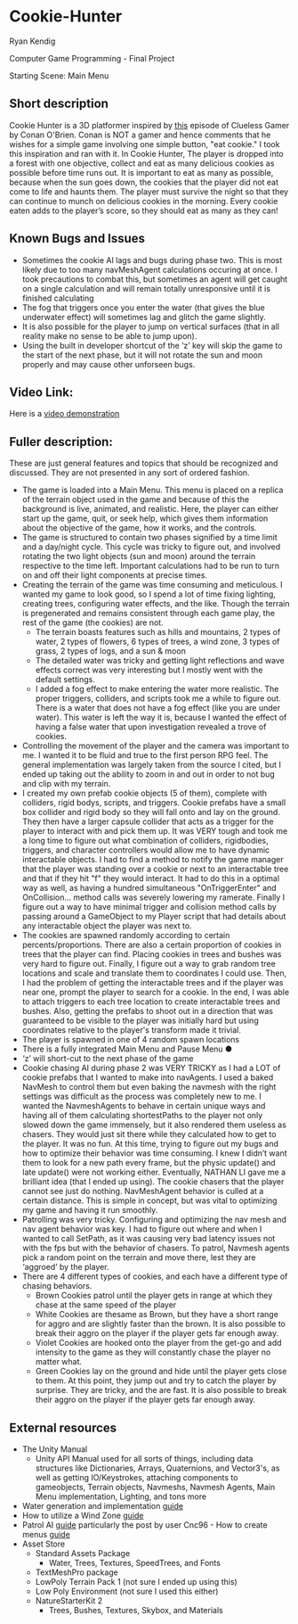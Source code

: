 # Cookie-Hunter
Ryan Kendig

Computer Game Programming - Final Project

Starting Scene: Main Menu 

## Short description
Cookie Hunter is a 3D platformer inspired by [this](https://www.youtube.com/watch?v=tw7Os-_BJMo) episode of Clueless Gamer by Conan O'Brien. Conan is NOT a gamer and hence comments that he wishes for a simple game involving one simple button, "eat cookie." I took this inspiration and ran with it. In Cookie Hunter, The player is dropped into a forest with one objective, collect and eat as many delicious cookies as possible before time runs out. It is important to eat as many as possible, because when the sun goes down, the cookies that the player did not eat come to life and haunts them. The player must survive the night so that they can continue to munch on delicious cookies in the morning. Every cookie eaten adds to the player’s score, so they should eat as many as they can! 

## Known Bugs and Issues
- Sometimes the cookie AI lags and bugs during phase two. This is most likely due to too many navMeshAgent calculations occuring at once. I took precautions to combat this, but sometimes an agent will get caught on a single calculation and will remain totally unresponsive until it is finished calculating
- The fog that triggers once you enter the water (that gives the blue underwater effect) will sometimes lag and glitch the game slightly.
- It is also possible for the player to jump on vertical surfaces (that in all reality make no sense to be able to jump upon). 
- Using the built in developer shortcut of the ‘z’ key will skip the game to the start of the next phase, but it will not rotate the sun and moon properly and may cause other unforseen bugs.
 
## Video Link:
Here is a [video demonstration](https://youtu.be/R7i6WLlpLeQ)


## Fuller description: 
These are just general features and topics that should be recognized and discussed. They are not presented in any sort of ordered fashion. 

- The game is loaded into a Main Menu. This menu is placed on a replica of the terrain object used in the game and because of this the background is live, animated, and realistic. Here, the player can either start up the game, quit, or seek help, which gives them information about the objective of the game, how it works, and the controls. 
- The game is structured to contain two phases signified by a time limit and a day/night cycle. This cycle was tricky to figure out, and involved rotating the two light objects (sun and moon) around the terrain respective to the time left. Important calculations had to be run to turn on and off their light components at precise times. 
- Creating the terrain of the game was time consuming and meticulous. I wanted my game to look good, so I spend a lot of time fixing lighting, creating trees, configuring water effects, and the like. Though the terrain is pregenerated and remains consistent through each game play, the rest of the game (the cookies) are not.  
	- The terrain boasts features such as hills and mountains, 2 types of water, 2 types of flowers, 6 types of trees, a wind zone, 3 types of grass, 2 types of logs, and a sun & moon 
	- The detailed water was tricky and getting light reflections and wave effects correct was very interesting but I mostly went with the default settings.
	- I added a fog effect to make entering the water more realistic. The proper triggers, colliders, and scripts took me a while to figure out. There is a water that does not have a fog effect (like you are under water). This water is left the way it is, because I wanted the effect of having a false water that upon investigation revealed a trove of cookies.  
- Controlling the movement of the player and the camera was important to me. I wanted it to be fluid and true to the first person RPG feel. The general implementation was largely taken from the source I cited, but I ended up taking out the ability to zoom in and out in order to not bug and clip with my terrain.
- I created my own prefab cookie objects (5 of them), complete with colliders, rigid bodys, scripts, and triggers. Cookie prefabs have a small box collider and rigid body so they will fall onto and lay on the ground. They then have a larger capsule collider that acts as a trigger for the player to interact with and pick them up. It was VERY tough and took me a long time to figure out what combination of colliders, rigidbodies, triggers, and character controllers would allow me to have dynamic interactable objects. I had to find a method to notify the game manager that the player was standing over a cookie or next to an interactable tree and that if they hit "f" they would interact. It had to do this in a optimal way as well, as having a hundred simultaneous "OnTriggerEnter" and OnCollision... method calls was severely lowering my ramerate. Finally I figure out a way to have minimal trigger and collision method calls by passing around a GameObject to my Player script that had details about any interactable object the player was next to.
- The cookies are spawned randomly according to certain percents/proportions. There are also a certain proportion of cookies in trees that the player can find. Placing cookies in trees and bushes was very hard to figure out. Finally, I figure out a way to grab random tree locations and scale and translate them to coordinates I could use. Then, I had the problem of getting the interactable trees and if the player was near one, prompt the player to search for a cookie. In the end, I was able to attach triggers to each tree location to create interactable trees and bushes. Also, getting the prefabs to shoot out in a direction that was guaranteed to be visible to the player was initially hard but using coordinates relative to the player's transform made it trivial. 
- The player is spawned in one of 4 random spawn locations
- There is a fully integrated Main Menu and Pause Menu ● 
- ‘z’ will short-cut to the next phase of the game
- Cookie chasing AI during phase 2 was VERY TRICKY as I had a LOT of cookie prefabs that I wanted to make into navAgents. I used a baked NavMesh to control them but even baking the navmesh with the right settings was difficult as the process was completely new to me. I wanted the NavmeshAgents to behave in certain unique ways and having all of them calculating shortestPaths to the player not only slowed down the game immensely, but it also rendered them useless as chasers. They would just sit there while they calculated how to get to the player. It was no fun. At this time, trying to figure out my bugs and how to optimize their behavior was time consuming. I knew I didn’t want them to look for a new path every frame, but the physic update() and late update() were not working either. Eventually, NATHAN LI gave me a brilliant idea (that I ended up using). The cookie chasers that the player cannot see just do nothing. NavMeshAgent behavior is culled at a certain distance. This is simple in concept, but was vital to optimizing my game and having it run smoothly.
- Patrolling was very tricky. Configuring and optimizing the nav mesh and nav agent behavior was key. I had to figure out where and when I wanted to call SetPath, as it was causing very bad latency issues not with the fps but with the behavior of chasers. To patrol, Navmesh agents pick a random point on the terrain and move there, lest they are ‘aggroed’ by the player.
- There are 4 different types of cookies, and each have a different type of chasing behaviors. 
	- Brown Cookies patrol until the player gets in range at which they chase at the same speed of the player 
	- White Cookies are thesame as Brown, but they have a short range for aggro and are slightly faster than the brown. It is also possible to break their aggro on the player if the player gets far enough away. 
	- Violet Cookies are hooked onto the player from the get-go and add intensity to the game as they will constantly chase the player no matter what. 
	- Green Cookies lay on the ground and hide until the player gets close to them. At this point, they jump out and try to catch the player by surprise. They are tricky, and the are fast. It is also possible to break their aggro on the player if the player gets far enough away.  
 
 ## External resources 
- The Unity Manual  
	- Unity API Manual used for all sorts of things, including data structures like Dictionaries, Arrays, Quaternions, and Vector3's, as well as getting IO/Keystrokes, attaching components to gameobjects, Terrain objects, Navmeshs, Navmesh Agents, Main Menu implementation, Lighting, and tons more 
- Water generation and implementation [guide](https://answers.unity.com/questions/442734/how-do-i-make-the-area-unde%20r-my-water-a-plane-look.html)
- How to utilize a Wind Zone [guide](https://www.youtube.com/watch?v=Lz8wEsvCWMs) 
- Patrol AI [guide](https://forum.unity.com/threads/solved-random-wander-ai-using-navmesh.327950/) particularly the post by user Cnc96  - How to create menus [guide](https://www.youtube.com/watch?v=zc8ac_qUXQY)
- Asset Store
	- Standard Assets Package 
		- Water, Trees, Textures, SpeedTrees, and Fonts 
	- TextMeshPro package
	- LowPoly Terrain Pack 1 (not sure I ended up using this) 
	- Low Poly Environment (not sure I used this either)
	- NatureStarterKit 2
		- Trees, Bushes, Textures, Skybox, and Materials 
